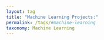 ```yaml
---
layout: tag
title: "Machine Learning Projects:"
permalink: /tags/#machine-learning
taxonomy: Machine Learning
---
```

